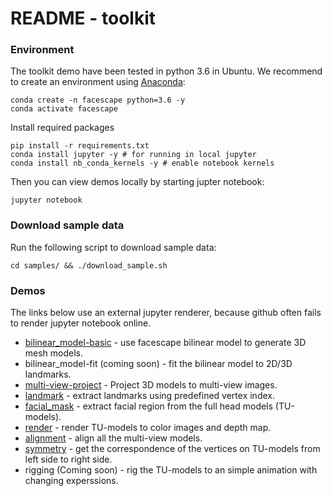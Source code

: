 # README - toolkit

### Environment

The toolkit demo have been tested in python 3.6 in Ubuntu.  We recommend to create an environment using [Anaconda](https://www.anaconda.com/products/individual#Downloads):

```
conda create -n facescape python=3.6 -y
conda activate facescape
```

Install required packages
```
pip install -r requirements.txt
conda install jupyter -y # for running in local jupyter
conda install nb_conda_kernels -y # enable notebook kernels
```

Then you can view demos locally by starting jupter notebook:
```
jupyter notebook
```

### Download sample data

Run the following script to download sample data:
```
cd samples/ && ./download_sample.sh
```

### Demos

The links below use an external jupyter renderer, because github often fails to render jupyter notebook online. 

* [bilinear_model-basic](https://nbviewer.jupyter.org/zhuhao-nju/facescape/blob/master/toolkit/demo_bilinear_basic.ipynb) - use facescape bilinear model to generate 3D mesh models.
* bilinear_model-fit (coming soon) - fit the bilinear model to 2D/3D landmarks.
* [multi-view-project](https://nbviewer.jupyter.org/zhuhao-nju/facescape/blob/master/toolkit/demo_mview_projection.ipynb) - Project 3D models to multi-view images.
* [landmark](https://nbviewer.jupyter.org/zhuhao-nju/facescape/blob/master/toolkit/demo_landmark.ipynb) - extract landmarks using predefined vertex index.
* [facial_mask](https://nbviewer.jupyter.org/zhuhao-nju/facescape/blob/master/toolkit/demo_mask.ipynb) - extract facial region from the full head models (TU-models).
* [render](https://nbviewer.jupyter.org/zhuhao-nju/facescape/blob/master/toolkit/demo_render.ipynb) - render TU-models to color images and depth map. 
* [alignment](https://nbviewer.jupyter.org/zhuhao-nju/facescape/blob/master/toolkit/demo_align.ipynb) - align all the multi-view models.
* [symmetry](https://nbviewer.jupyter.org/zhuhao-nju/facescape/blob/master/toolkit/demo_symmetry.ipynb) - get the correspondence of the vertices on TU-models from left side to right side.
* rigging (Coming soon) - rig the TU-models to an simple animation with changing experssions.
 


